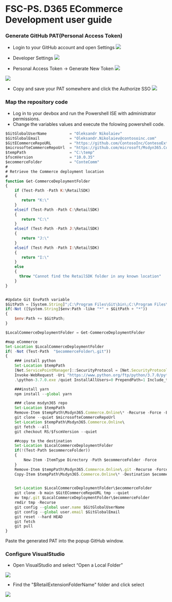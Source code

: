 # FSC-PS. D365 ECommerce Development user guide 


### Generate GitHub PAT(Personal Access Token)

- Login to your GitHub account and open Settings 
![](https://raw.githubusercontent.com/ciellosinc/FSC-PS/main/Scenarios/images/fsc_dev_a.png)

- Developer Settings 
![](https://raw.githubusercontent.com/ciellosinc/FSC-PS/main/Scenarios/images/fsc_dev_b.png)

- Personal Access Token -> Generate New Token 
 ![](https://raw.githubusercontent.com/ciellosinc/FSC-PS/main/Scenarios/images/fsc_dev_c.png)

 ![](https://raw.githubusercontent.com/ciellosinc/FSC-PS/main/Scenarios/images/fsc_dev_d.png)

- Copy and save your PAT somewhere and click the Authorize SSO 
![](https://raw.githubusercontent.com/ciellosinc/FSC-PS/main/Scenarios/images/fsc_dev_e.png)

### Map the repository code
- Log in to your devbox and run the Powershell ISE with administrator permissions.
- Change the variables values and execute the folowing powershell code.

~~~javascript
$GitGlobalUserName          = "Oleksandr Nikolaiev"
$GitGlobalEmail             = "Oleksandr.Nikolaiev@contosoinc.com"
$GitECommerceRepoURL        = "https://github.com/ContosoInc/ContesoExt-dynamics-365-Ecommerce.git"
$microsofteCommerceRepoUrl  = "https://github.com/microsoft/Msdyn365.Commerce.Online.git"
$tempPath                   = "C:\temp"
$fscmVersion                = "10.0.35"
$ecommerceFolder            = "ConteComm"
#
# Retrieve the Commerce deployment location 
#
function Get-CommerceDeploymentFolder
{
    if (Test-Path -Path K:\RetailSDK)
    {
       return "K:\"
    }
    elseif (Test-Path -Path C:\RetailSDK)
    {
       return "C:\"
    }
    elseif (Test-Path -Path J:\RetailSDK)
    {
       return "J:\"
    }
    elseif (Test-Path -Path I:\RetailSDK)
    {
       return "I:\"
    }
    else
    {
      throw "Cannot find the RetailSDK folder in any known location"
    }
}


#Update Git EnvPath variable
$GitPath = [System.String]";C:\Program Files\Git\bin\;C:\Program Files\Git\cmd\";
if(-Not ([System.String]$env:Path -like "*" + $GitPath + "*"))
{
    $env:Path += $GitPath;
}

$LocalCommerceDeploymentFolder = Get-CommerceDeploymentFolder

#map eCommerce
Set-Location $LocalCommerceDeploymentFolder 
if( -Not (Test-Path  "$ecommerceFolder\.git")) 
{ 
    ### install python
    Set-Location $tempPath
    [Net.ServicePointManager]::SecurityProtocol = [Net.SecurityProtocolType]::Tls12
    Invoke-WebRequest -Uri "https://www.python.org/ftp/python/3.7.0/python-3.7.0.exe" -OutFile "$tempPath\python-3.7.0.exe"
    .\python-3.7.0.exe /quiet InstallAllUsers=0 PrependPath=1 Include_test=0

    ###install yarn 
    npm install --global yarn

    ### clone msdyn365 repo
    Set-Location $tempPath
    Remove-Item $tempPath\Msdyn365.Commerce.Online\* -Recurse -Force -ErrorAction SilentlyContinue
    git clone --quiet $microsofteCommerceRepoUrl
    Set-Location $tempPath\Msdyn365.Commerce.Online\
    git fetch --all
    git checkout RS/$fscmVersion --quiet

    ##copy to the destination
    Set-Location $LocalCommerceDeploymentFolder
    if(!(Test-Path $ecommerceFolder))
    {
        New-Item -ItemType Directory -Path $ecommerceFolder -Force
    }
    Remove-Item $tempPath\Msdyn365.Commerce.Online\.git -Recurse -Force -ErrorAction SilentlyContinue
    Copy-Item $tempPath\Msdyn365.Commerce.Online\* -Destination $ecommerceFolder -Recurse -Force

    
    Set-Location $LocalCommerceDeploymentFolder\$ecommerceFolder
    git clone -b main $GitECommerceRepoURL tmp --quiet 
    mv tmp/.git $LocalCommerceDeploymentFolder\$ecommerceFolder 
    rmdir tmp -Recurse 
    git config --global user.name $GitGlobalUserName 
    git config --global user.email $GitGlobalEmail 
    git reset --hard HEAD 
    git fetch  
    git pull 
}  


~~~

Paste the generated PAT into the popup GitHub window.

### Configure VisualStudio
- Open VisualStudio and select “Open a Local Folder”

![](https://raw.githubusercontent.com/ciellosinc/FSC-PS/main/Scenarios/images/fsc_dev_f.png)

- Find the "$RetailExtensionFolderName" folder and click select 

![](https://raw.githubusercontent.com/ciellosinc/FSC-PS/main/Scenarios/images/fsc_dev_g.png)
